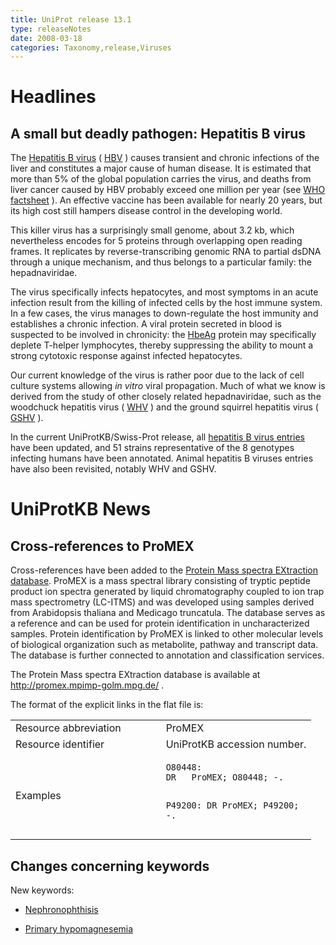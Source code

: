 ```yaml
---
title: UniProt release 13.1
type: releaseNotes
date: 2008-03-18
categories: Taxonomy,release,Viruses
---
```


# Headlines

## A small but deadly pathogen: Hepatitis B virus

The [Hepatitis B virus](http://www.uniprot.org/taxonomy/10407) ( [HBV](http://viralzone.expasy.org/viralzone/all_by_species/9.html) ) causes transient and chronic infections of the liver and constitutes a major cause of human disease. It is estimated that more than 5% of the global population carries the virus, and deaths from liver cancer caused by HBV probably exceed one million per year (see [WHO factsheet](http://www.who.int/mediacentre/factsheets/fs204/en/) ). An effective vaccine has been available for nearly 20 years, but its high cost still hampers disease control in the developing world.

This killer virus has a surprisingly small genome, about 3.2 kb, which nevertheless encodes for 5 proteins through overlapping open reading frames. It replicates by reverse-transcribing genomic RNA to partial dsDNA through a unique mechanism, and thus belongs to a particular family: the hepadnaviridae.

The virus specifically infects hepatocytes, and most symptoms in an acute infection result from the killing of infected cells by the host immune system. In a few cases, the virus manages to down-regulate the host immunity and establishes a chronic infection. A viral protein secreted in blood is suspected to be involved in chronicity: the [HbeAg](http://www.uniprot.org/uniprotkb/P0C625) protein may specifically deplete T-helper lymphocytes, thereby suppressing the ability to mount a strong cytotoxic response against infected hepatocytes.

Our current knowledge of the virus is rather poor due to the lack of cell culture systems allowing _in vitro_ viral propagation. Much of what we know is derived from the study of other closely related hepadnaviridae, such as the woodchuck hepatitis virus ( [WHV](http://www.uniprot.org/uniprotkb?query=taxonomy_id:10430+AND+reviewed:true) ) and the ground squirrel hepatitis virus ( [GSHV](http://www.uniprot.org/uniprotkb?query=_gshv+AND+reviewed:true) ).

In the current UniProtKB/Swiss-Prot release, all [hepatitis B virus entries](http://www.uniprot.org/uniprotkb?query=organism_name:hepatitis%2Bb+AND+reviewed:true) have been updated, and 51 strains representative of the 8 genotypes infecting humans have been annotated. Animal hepatitis B viruses entries have also been revisited, notably WHV and GSHV.

# UniProtKB News

## Cross-references to ProMEX

Cross-references have been added to the [Protein Mass spectra EXtraction database](http://promex.mpimp-golm.mpg.de/). ProMEX is a mass spectral library consisting of tryptic peptide product ion spectra generated by liquid chromatography coupled to ion trap mass spectrometry (LC-ITMS) and was developed using samples derived from Arabidopsis thaliana and Medicago truncatula. The database serves as a reference and can be used for protein identification in uncharacterized samples. Protein identification by ProMEX is linked to other molecular levels of biological organization such as metabolite, pathway and transcript data. The database is further connected to annotation and classification services.

The Protein Mass spectra EXtraction database is available at <http://promex.mpimp-golm.mpg.de/> .

The format of the explicit links in the flat file is:

<table><colgroup><col style="width: 50%" /><col style="width: 50%" /></colgroup><tbody><tr class="odd"><td>Resource abbreviation</td><td>ProMEX</td></tr><tr class="even"><td>Resource identifier</td><td>UniProtKB accession number.</td></tr><tr class="odd"><td>Examples</td><td><pre><code>O80448:
DR   ProMEX; O80448; -.

P49200:
DR ProMEX; P49200; -.</code></pre></td></tr></tbody></table>

## Changes concerning keywords

New keywords:

- [Nephronophthisis](http://www.uniprot.org/keywords/KW-0983)

- [Primary hypomagnesemia](http://www.uniprot.org/keywords/KW-0982)
